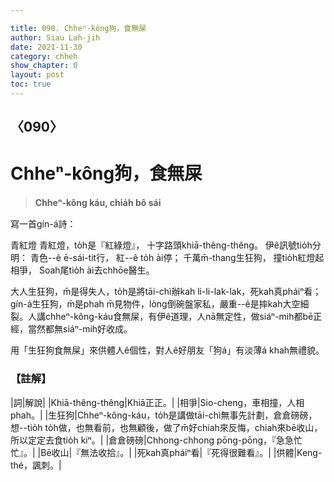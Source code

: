 ```yaml
---

title: 090. Chheⁿ-kông狗，食無屎
author: Siau Lah-jih
date: 2021-11-30
category: chheh
show_chapter: 0
layout: post
toc: true
---
```

  
## 〈090〉
# Chheⁿ-kông狗，食無屎
>**Chheⁿ-kông káu, chia̍h bô sái**
 
寫一首gín-á詩：

青紅燈
青紅燈，to̍h是『紅綠燈』，
十字路頭khiā-thêng-thêng。
伊ê訊號tio̍h分明：
青色--ê ē-sái-tit行，
紅--ê to̍h ài停；
千萬m̄-thang生狂狗，
撞tio̍h紅燈起相爭，
Soah尾tio̍h ài去chhōe醫生。

大人生狂狗，m̄是得失人，to̍h是將tāi-chì辦kah li-li-lak-lak，死kah真pháiⁿ看；gín-á生狂狗，m̄是phah m̄見物件，lòng倒碗盤家私，嚴重--ê是摔kah大空細裂。人講chheⁿ-kông-káu食無屎，有伊ê道理，人nā無定性，做siáⁿ-mih都bē正經，當然都無siáⁿ-mih好收成。

用「生狂狗食無屎」來供體人ê個性，對人ê好朋友「狗á」有淡薄á khah無禮貌。

### 【註解】

|詞|解說|
|Khiā-thêng-thêng|Khiā正正。|
|相爭|Sio-cheng，車相撞，人相phah。|
|生狂狗|Chheⁿ-kông-káu，to̍h是講做tāi-chì無事先計劃，倉倉磅磅，想--tio̍h to̍h做，也無看前，也無顧後，做了m̄好chiah來反悔，chiah來bē收山，所以定定去食tio̍h kiⁿ。|
|倉倉磅磅|Chhong-chhong pōng-pōng，『急急忙忙』。|
|Bē收山|『無法收拾』。|
|死kah真pháiⁿ看|『死得很難看』。|
|供體|Keng-thé，諷刺。|
